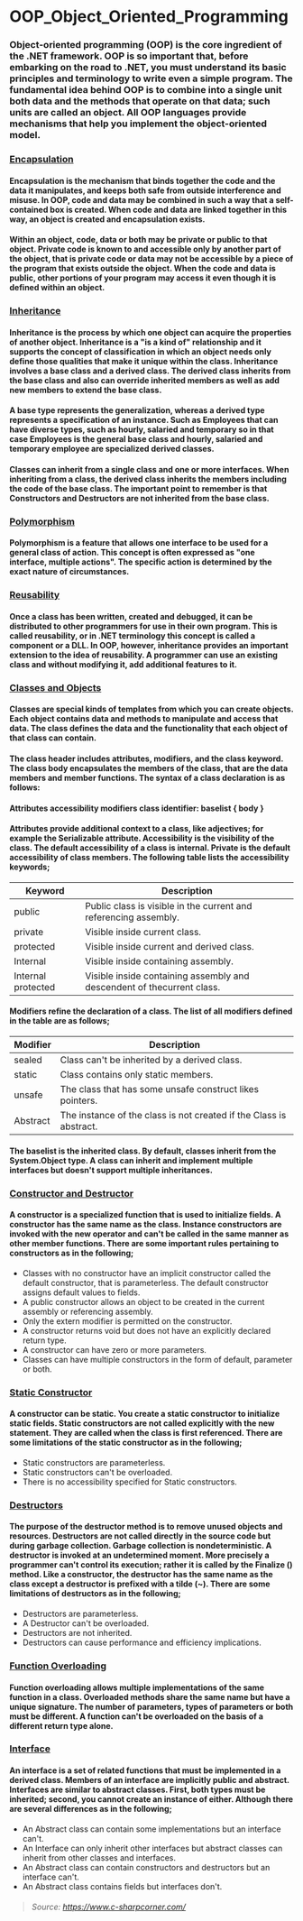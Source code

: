 # OOP_Object_Oriented_Programming

### Object-oriented programming (OOP) is the core ingredient of the .NET framework. OOP is so important that, before embarking on the road to .NET, you must understand its basic principles and terminology to write even a simple program. The fundamental idea behind OOP is to combine into a single unit both data and the methods that operate on that data; such units are called an object. All OOP languages provide mechanisms that help you implement the object-oriented model.


### [Encapsulation](https://github.com/serhatyamann/OOP_Object_Oriented_Programming/tree/master/Encapsulation)

#### Encapsulation is the mechanism that binds together the code and the data it manipulates, and keeps both safe from outside interference and misuse. In OOP, code and data may be combined in such a way that a self-contained box is created. When code and data are linked together in this way, an object is created and encapsulation exists.

#### Within an object, code, data or both may be private or public to that object. Private code is known to and accessible only by another part of the object, that is private code or data may not be accessible by a piece of the program that exists outside the object. When the code and data is public, other portions of your program may access it even though it is defined within an object.

### [Inheritance](https://github.com/serhatyamann/OOP_Object_Oriented_Programming/tree/master/Inheritance)

#### Inheritance is the process by which one object can acquire the properties of another object. Inheritance is a "is a kind of" relationship and it supports the concept of classification in which an object needs only define those qualities that make it unique within the class. Inheritance involves a base class and a derived class. The derived class inherits from the base class and also can override inherited members as well as add new members to extend the base class.

#### A base type represents the generalization, whereas a derived type represents a specification of an instance. Such as Employees that can have diverse types, such as hourly, salaried and temporary so in that case Employees is the general base class and hourly, salaried and temporary employee are specialized derived classes.

#### Classes can inherit from a single class and one or more interfaces. When inheriting from a class, the derived class inherits the members including the code of the base class. The important point to remember is that Constructors and Destructors are not inherited from the base class.

### [Polymorphism](#)

#### Polymorphism is a feature that allows one interface to be used for a general class of action. This concept is often expressed as "one interface, multiple actions". The specific action is determined by the exact nature of circumstances.

### [Reusability](#)

#### Once a class has been written, created and debugged, it can be distributed to other programmers for use in their own program. This is called reusability, or in .NET terminology this concept is called a component or a DLL. In OOP, however, inheritance provides an important extension to the idea of reusability. A programmer can use an existing class and without modifying it, add additional features to it.

### [Classes and Objects](#)

#### Classes are special kinds of templates from which you can create objects. Each object contains data and methods to manipulate and access that data. The class defines the data and the functionality that each object of that class can contain.

#### The class header includes attributes, modifiers, and the class keyword. The class body encapsulates the members of the class, that are the data members and member functions. The syntax of a class declaration is as follows:

#### Attributes accessibility modifiers class identifier: baselist { body }

#### Attributes provide additional context to a class, like adjectives; for example the Serializable attribute. Accessibility is the visibility of the class. The default accessibility of a class is internal. Private is the default accessibility of class members. The following table lists the accessibility keywords;

Keyword | Description
------------ | -------------
public | Public class is visible in the current and referencing assembly.
private | Visible inside current class.
protected | Visible inside current and derived class.
Internal | Visible inside containing assembly.
Internal protected | Visible inside containing assembly and descendent of thecurrent class.

#### Modifiers refine the declaration of a class. The list of all modifiers defined in the table are as follows;

Modifier | Description
------------ | -------------
sealed | Class can't be inherited by a derived class.
static | Class contains only static members.
unsafe | The class that has some unsafe construct likes pointers.
Abstract | The instance of the class is not created if the Class is abstract.

#### The baselist is the inherited class. By default, classes inherit from the System.Object type. A class can inherit and implement multiple interfaces but doesn't support multiple inheritances.

### [Constructor and Destructor](https://github.com/serhatyamann/OOP_Object_Oriented_Programming/tree/master/Constructor_And_Destructor)

#### A constructor is a specialized function that is used to initialize fields. A constructor has the same name as the class. Instance constructors are invoked with the new operator and can't be called in the same manner as other member functions. There are some important rules pertaining to constructors as in the following;

* Classes with no constructor have an implicit constructor called the default constructor, that is parameterless. The default constructor assigns default values to fields.
* A public constructor allows an object to be created in the current assembly or referencing assembly.
* Only the extern modifier is permitted on the constructor.
* A constructor returns void but does not have an explicitly declared return type.
* A constructor can have zero or more parameters.
* Classes can have multiple constructors in the form of default, parameter or both.

### [Static Constructor](#)

#### A constructor can be static. You create a static constructor to initialize static fields. Static constructors are not called explicitly with the new statement. They are called when the class is first referenced. There are some limitations of the static constructor as in the following;

* Static constructors are parameterless.
* Static constructors can't be overloaded.
* There is no accessibility specified for Static constructors.

### [Destructors](https://github.com/serhatyamann/OOP_Object_Oriented_Programming/tree/master/Constructor_And_Destructor)

#### The purpose of the destructor method is to remove unused objects and resources. Destructors are not called directly in the source code but during garbage collection. Garbage collection is nondeterministic. A destructor is invoked at an undetermined moment. More precisely a programmer can't control its execution; rather it is called by the Finalize () method. Like a constructor, the destructor has the same name as the class except a destructor is prefixed with a tilde (~). There are some limitations of destructors as in the following;

* Destructors are parameterless.
* A Destructor can't be overloaded.
* Destructors are not inherited.
* Destructors can cause performance and efficiency implications.

### [Function Overloading](#)

#### Function overloading allows multiple implementations of the same function in a class. Overloaded methods share the same name but have a unique signature. The number of parameters, types of parameters or both must be different. A function can't be overloaded on the basis of a different return type alone. 

### [Interface](https://github.com/serhatyamann/OOP_Object_Oriented_Programming/tree/master/Interface)

#### An interface is a set of related functions that must be implemented in a derived class. Members of an interface are implicitly public and abstract. Interfaces are similar to abstract classes. First, both types must be inherited; second, you cannot create an instance of either. Although there are several differences as in the following;

* An Abstract class can contain some implementations but an interface can't.
* An Interface can only inherit other interfaces but abstract classes can inherit from other classes and interfaces.
* An Abstract class can contain constructors and destructors but an interface can't.
* An Abstract class contains fields but interfaces don't.

>###### Source: https://www.c-sharpcorner.com/


